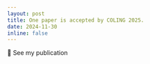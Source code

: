 ```yaml
---
layout: post
title: One paper is accepted by COLING 2025.
date: 2024-11-30
inline: false
---
```

:memo: See my publication


